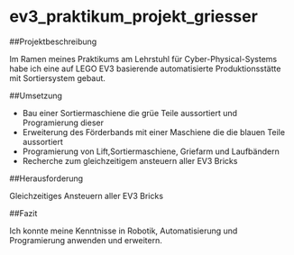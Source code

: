 # ev3_praktikum_projekt_griesser

##Projektbeschreibung

Im Ramen meines Praktikums am Lehrstuhl für Cyber-Physical-Systems habe ich eine auf LEGO EV3 basierende automatisierte Produktionsstätte mit Sortiersystem gebaut.

##Umsetzung

- Bau einer Sortiermaschiene die grüe Teile aussortiert und Programierung dieser
- Erweiterung des Förderbands mit einer Maschiene die die blauen Teile aussortiert
- Programierung von Lift,Sortiermaschiene, Griefarm und Laufbändern
- Recherche zum gleichzeitigem ansteuern aller EV3 Bricks 

##Herausforderung 

Gleichzeitiges Ansteuern aller EV3 Bricks

##Fazit

Ich konnte meine Kenntnisse in Robotik, Automatisierung und Programierung anwenden und erweitern.


